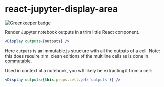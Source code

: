 # react-jupyter-display-area

[![Greenkeeper badge](https://badges.greenkeeper.io/nteract/react-jupyter-display-area.svg)](https://greenkeeper.io/)

Render Jupyter notebook outputs in a trim little React component.

```jsx
<Display outputs={outputs} />
```

Here `outputs` is an Immutable.js structure with all the outputs of a cell.
Note: this does require trim, clean editions of the multiline cells as is done
in [commutable](https://github.com/nteract/commutable).

Used in context of a notebook, you will likely be extracting it from a cell:

```jsx
<Display outputs={this.props.cell.get('outputs')} />
```

